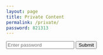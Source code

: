 ```yaml
---
layout: page
title: Private Content
permalink: /private/
password: 821313
---
```


<div id="private-content" style="display:none;">
  <h2>Welcome, Qing 👋</h2>
  <p>This page is hidden and password protected. Add your notes below:</p>
  <ul>
    <li><a href="{{ '/files/moni.pdf' | relative_url }}" download>monitoring</a></li>
  </ul>
</div>

<div id="password-form">
  <input type="password" id="password-input" placeholder="Enter password">
  <button onclick="checkPassword()">Submit</button>
  <p id="error-message" style="color:red; display:none;"></p>
</div>

<script>
function checkPassword() {
  const input = document.getElementById('password-input').value;
  const correctPassword = "{{ page.password }}";
  if (input === correctPassword) {
    document.getElementById('private-content').style.display = 'block';
    document.getElementById('password-form').style.display = 'none';
  } else {
    document.getElementById('error-message').style.display = 'block';
    document.getElementById('error-message').textContent = 'Incorrect password';
  }
}
</script>
